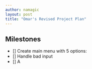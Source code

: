 ```yaml
---
author: namagic
layout: post
title: "Omar's Revised Project Plan"
---
```


<h2>Milestones</h2>

- [] Create main menu with 5 options: 
- [] Handle bad input
- [] A

